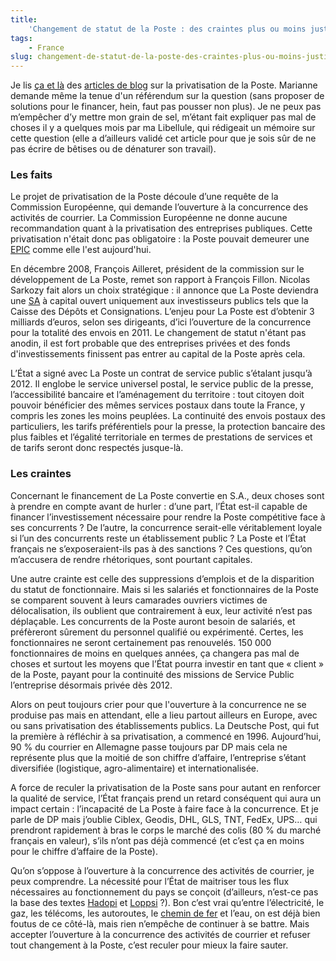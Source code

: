 ```yaml
---
title:
    'Changement de statut de la Poste : des craintes plus ou moins justifiées'
tags:
    - France
slug: changement-de-statut-de-la-poste-des-craintes-plus-ou-moins-justifiees
---
```


Je lis
[ça et là](http://lespriviliegiesparlent.blogspot.com/2009/08/le-changement-de-statut-de-la-poste-bon.html)
des
[articles de blog](http://unclavesien.blogspot.com/2009/07/pour-un-referendum-populaire-sur-la.html)
sur la privatisation de la Poste. Marianne demande même la tenue d'un référendum
sur la question (sans proposer de solutions pour le financer, hein, faut pas
pousser non plus). Je ne peux pas m’empêcher d’y mettre mon grain de sel,
m’étant fait expliquer pas mal de choses il y a quelques mois par ma Libellule,
qui rédigeait un mémoire sur cette question (elle a d’ailleurs validé cet
article pour que je sois sûr de ne pas écrire de bêtises ou de dénaturer son
travail).

### Les faits

Le projet de privatisation de la Poste découle d’une requête de la Commission
Européenne, qui demande l’ouverture à la concurrence des activités de courrier.
La Commission Européenne ne donne aucune recommandation quant à la privatisation
des entreprises publiques. Cette privatisation n'était donc pas
obligatoire&nbsp;: la Poste pouvait demeurer une
[EPIC](https://fr.wikipedia.org/wiki/%C3%89tablissement_public_%C3%A0_caract%C3%A8re_industriel_et_commercial) comme
elle l'est aujourd'hui.

En décembre 2008, François Ailleret, président de la commission sur le
développement de La Poste, remet son rapport à François Fillon. Nicolas Sarkozy
fait alors un choix stratégique&nbsp;: il annonce que La Poste deviendra une
[SA](https://fr.wikipedia.org/wiki/Soci%C3%A9t%C3%A9_anonyme) à capital ouvert
uniquement aux investisseurs publics tels que la Caisse des Dépôts et
Consignations. L’enjeu pour La Poste est d’obtenir 3 milliards d’euros, selon
ses dirigeants, d’ici l’ouverture de la concurrence pour la totalité des envois
en 2011\. Le changement de statut n'étant pas anodin, il est fort probable que
des entreprises privées et des fonds d'investissements finissent pas entrer au
capital de la Poste après cela.

L’État a signé avec La Poste un contrat de service public s’étalant jusqu’à
2012\. Il englobe le service universel postal, le service public de la presse,
l’accessibilité bancaire et l’aménagement du territoire&nbsp;: tout citoyen doit
pouvoir bénéficier des mêmes services postaux dans toute la France, y compris
les zones les moins peuplées. La continuité des envois postaux des particuliers,
les tarifs préférentiels pour la presse, la protection bancaire des plus faibles
et l’égalité territoriale en termes de prestations de services et de tarifs
seront donc respectés jusque-là.

### Les craintes

Concernant le financement de La Poste convertie en S.A., deux choses sont à
prendre en compte avant de hurler&nbsp;: d’une part, l’État est-il capable de
financer l’investissement nécessaire pour rendre la Poste compétitive face à ses
concurrents&nbsp;? De l’autre, la concurrence serait-elle véritablement loyale
si l’un des concurrents reste un établissement public&nbsp;? La Poste et l’État
français ne s’exposeraient-ils pas à des sanctions&nbsp;? Ces questions, qu’on
m’accusera de rendre rhétoriques, sont pourtant capitales.

Une autre crainte est celle des suppressions d’emplois et de la disparition du
statut de fonctionnaire. Mais si les salariés et fonctionnaires de la Poste se
comparent souvent à leurs camarades ouvriers victimes de délocalisation, ils
oublient que contrairement à eux, leur activité n’est pas déplaçable. Les
concurrents de la Poste auront besoin de salariés, et préfèreront sûrement du
personnel qualifié ou expérimenté. Certes, les fonctionnaires ne seront
certainement pas renouvelés. 150 000 fonctionnaires de moins en quelques années,
ça changera pas mal de choses et surtout les moyens que l’État pourra investir
en tant que «&nbsp;client&nbsp;» de la Poste, payant pour la continuité des
missions de Service Public l’entreprise désormais privée dès 2012.

Alors on peut toujours crier pour que l'ouverture à la concurrence ne se
produise pas mais en attendant, elle a lieu partout ailleurs en Europe, avec ou
sans privatisation des établissements publics. La Deutsche Post, qui fut la
première à réfléchir à sa privatisation, a commencé en 1996\. Aujourd’hui, 90 %
du courrier en Allemagne passe toujours par DP mais cela ne représente plus que
la moitié de son chiffre d’affaire, l’entreprise s’étant diversifiée
(logistique, agro-alimentaire) et internationalisée.

A force de reculer la privatisation de la Poste sans pour autant en renforcer la
qualité de service, l’État français prend un retard conséquent qui aura un
impact certain&nbsp;: l’incapacité de La Poste à faire face à la concurrence. Et
je parle de DP mais j’oublie Ciblex, Geodis, DHL, GLS, TNT, FedEx, UPS… qui
prendront rapidement à bras le corps le marché des colis (80 % du marché
français en valeur), s’ils n’ont pas déjà commencé (et c’est ça en moins pour le
chiffre d’affaire de la Poste).

Qu’on s’oppose à l’ouverture à la concurrence des activités de courrier, je peux
comprendre. La nécessité pour l’État de maitriser tous les flux nécessaires au
fonctionnement du pays se conçoit (d’ailleurs, n’est-ce pas la base des textes
[Hadopi](https://fr.wikipedia.org/wiki/Loi_Hadopi) et
[Loppsi](https://fr.wikipedia.org/wiki/Loi_d%27orientation_et_de_programmation_pour_la_s%C3%A9curit%C3%A9_int%C3%A9rieure)&nbsp;?).
Bon c’est vrai qu’entre l’électricité, le gaz, les télécoms, les autoroutes, le
[chemin de fer](http://jen-airienadireetalors.20minutes-blogs.fr/archive/2009/03/08/la-mise-en-concurrence-est-sur-les-rails.html)
et l’eau, on est déjà bien foutus de ce côté-là, mais rien n’empêche de
continuer à se battre. Mais accepter l’ouverture à la concurrence des activités
de courrier et refuser tout changement à la Poste, c’est reculer pour mieux la
faire sauter.
